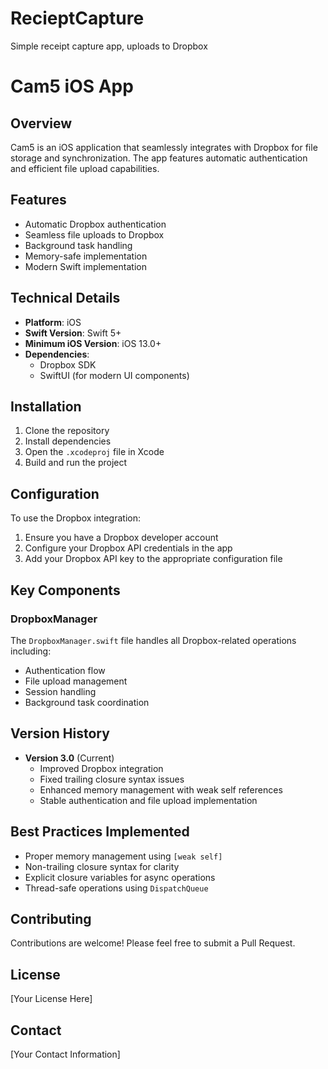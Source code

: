 # RecieptCapture
Simple receipt capture app, uploads to Dropbox

# Cam5 iOS App

## Overview
Cam5 is an iOS application that seamlessly integrates with Dropbox for file storage and synchronization. The app features automatic authentication and efficient file upload capabilities.

## Features
- Automatic Dropbox authentication
- Seamless file uploads to Dropbox
- Background task handling
- Memory-safe implementation
- Modern Swift implementation

## Technical Details
- **Platform**: iOS
- **Swift Version**: Swift 5+
- **Minimum iOS Version**: iOS 13.0+
- **Dependencies**:
  - Dropbox SDK
  - SwiftUI (for modern UI components)

## Installation
1. Clone the repository
2. Install dependencies
3. Open the `.xcodeproj` file in Xcode
4. Build and run the project

## Configuration
To use the Dropbox integration:
1. Ensure you have a Dropbox developer account
2. Configure your Dropbox API credentials in the app
3. Add your Dropbox API key to the appropriate configuration file

## Key Components
### DropboxManager
The `DropboxManager.swift` file handles all Dropbox-related operations including:
- Authentication flow
- File upload management
- Session handling
- Background task coordination

## Version History
- **Version 3.0** (Current)
  - Improved Dropbox integration
  - Fixed trailing closure syntax issues
  - Enhanced memory management with weak self references
  - Stable authentication and file upload implementation

## Best Practices Implemented
- Proper memory management using `[weak self]`
- Non-trailing closure syntax for clarity
- Explicit closure variables for async operations
- Thread-safe operations using `DispatchQueue`

## Contributing
Contributions are welcome! Please feel free to submit a Pull Request.

## License
[Your License Here]

## Contact
[Your Contact Information]
